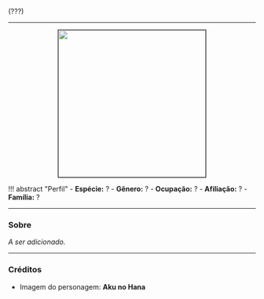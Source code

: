 (???)

---

<div style="text-align: center;">
<img src="https://i.imgur.com/Xzmu6NE.jpeg" height="300" style="border: 1px solid black;">
</div>

!!! abstract "Perfil"
	- **Espécie:** ?
	- **Gênero:** ?
	- **Ocupação:** ?
	- **Afiliação:** ?
	- **Família:** ?

---

### Sobre

*A ser adicionado.*

---

### Créditos

- Imagem do personagem: **Aku no Hana**